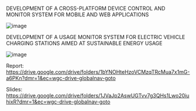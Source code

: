 
DEVELOPMENT OF A CROSS-PLATFORM DEVICE CONTROL AND MONITOR SYSTEM FOR MOBILE AND WEB APPLICATIONS

![image](https://github.com/user-attachments/assets/8cb9b703-3a89-4c8f-b556-28f7e62e5666)

DEVELOPMENT OF A USAGE MONITOR SYSTEM FOR ELECTRIC VEHICLE CHARGING STATIONS AIMED AT SUSTAINABLE ENERGY USAGE

![image](https://github.com/user-attachments/assets/8d1babea-5dc9-4edb-b85a-756876e06eea)

Report: https://drive.google.com/drive/folders/1bYNOHteHzoVCMzqTRcMua7x1mG-a6PKn?dmr=1&ec=wgc-drive-globalnav-goto

Slides: https://drive.google.com/drive/folders/1JVaJp2AswUGTvv7g3QHs1Lwo20iuhixR?dmr=1&ec=wgc-drive-globalnav-goto
